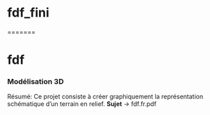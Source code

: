 # fdf_fini
=======
# fdf

### Modélisation 3D

Résumé: Ce projet consiste à créer graphiquement la représentation schématique d’un terrain en relief. __Sujet__ -> fdf.fr.pdf
